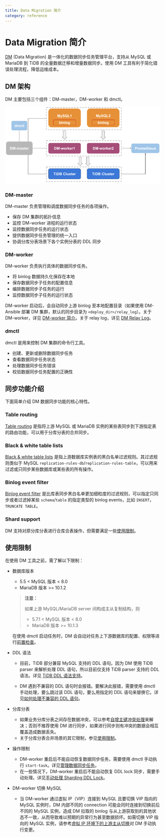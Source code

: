 ```yaml
---
title: Data Migration 简介
category: reference
---
```


# Data Migration 简介

[DM](https://github.com/pingcap/dm) (Data Migration) 是一体化的数据同步任务管理平台，支持从 MySQL 或 MariaDB 到 TiDB 的全量数据迁移和增量数据同步。使用 DM 工具有利于简化错误处理流程，降低运维成本。

## DM 架构

DM 主要包括三个组件：DM-master，DM-worker 和 dmctl。

![Data Migration architecture](/media/dm-architecture.png)

### DM-master

DM-master 负责管理和调度数据同步任务的各项操作。

- 保存 DM 集群的拓扑信息
- 监控 DM-worker 进程的运行状态
- 监控数据同步任务的运行状态
- 提供数据同步任务管理的统一入口
- 协调分库分表场景下各个实例分表的 DDL 同步

### DM-worker

DM-worker 负责执行具体的数据同步任务。

- 将 binlog 数据持久化保存在本地
- 保存数据同步子任务的配置信息
- 编排数据同步子任务的运行
- 监控数据同步子任务的运行状态

DM-worker 启动后，会自动同步上游 binlog 至本地配置目录（如果使用 DM-Ansible 部署 DM 集群，默认的同步目录为 `<deploy_dir>/relay_log`）。关于 DM-worker，详见 [DM-worker 简介](/dev/reference/tools/data-migration/dm-worker-intro.md)。关于 relay log，详见 [DM Relay Log](/dev/reference/tools/data-migration/relay-log.md)。

### dmctl

dmctl 是用来控制 DM 集群的命令行工具。

- 创建、更新或删除数据同步任务
- 查看数据同步任务状态
- 处理数据同步任务错误
- 校验数据同步任务配置的正确性

## 同步功能介绍

下面简单介绍 DM 数据同步功能的核心特性。

### Table routing

[Table routing](/dev/reference/tools/data-migration/features/overview.md#table-routing) 是指将上游 MySQL 或 MariaDB 实例的某些表同步到下游指定表的路由功能，可以用于分库分表的合并同步。

### Black & white table lists

[Black & white table lists](/dev/reference/tools/data-migration/features/overview.md#black--white-table-lists) 是指上游数据库实例表的黑白名单过滤规则。其过滤规则类似于 MySQL `replication-rules-db`/`replication-rules-table`，可以用来过滤或只同步某些数据库或某些表的所有操作。

### Binlog event filter

[Binlog event filter](/dev/reference/tools/data-migration/features/overview.md#binlog-event-filter) 是比库表同步黑白名单更加细粒度的过滤规则，可以指定只同步或者过滤掉某些 `schema`/`table` 的指定类型的 binlog events，比如 `INSERT`，`TRUNCATE TABLE`。

### Shard support

DM 支持对原分库分表进行合库合表操作，但需要满足一些[使用限制](/dev/reference/tools/data-migration/features/shard-merge.md#使用限制)。

## 使用限制

在使用 DM 工具之前，需了解以下限制：

+ 数据库版本

    - 5.5 < MySQL 版本 < 8.0
    - MariaDB 版本 >= 10.1.2

    > **注意：**
    >
    > 如果上游 MySQL/MariaDB server 间构成主从复制结构，则
    >
    > - 5.7.1 < MySQL 版本 < 8.0
    > - MariaDB 版本 >= 10.1.3

    在使用 dmctl 启动任务时，DM 会自动对任务上下游数据库的配置、权限等进行[前置检查](/dev/reference/tools/data-migration/precheck.md)。

+ DDL 语法

    - 目前，TiDB 部分兼容 MySQL 支持的 DDL 语句。因为 DM 使用 TiDB parser 来解析处理 DDL 语句，所以目前仅支持 TiDB parser 支持的 DDL 语法。详见 [TiDB DDL 语法支持](/dev/reference/mysql-compatibility.md#ddl)。

    - DM 遇到不兼容的 DDL 语句时会报错。要解决此报错，需要使用 dmctl 手动处理，要么跳过该 DDL 语句，要么用指定的 DDL 语句来替换它。详见[如何处理不兼容的 DDL 语句](/dev/reference/tools/data-migration/faq.md#如何处理不兼容的-ddl-语句)。

+ 分库分表

    - 如果业务分库分表之间存在数据冲突，可以参考[自增主键冲突处理](/dev/reference/tools/data-migration/usage-scenarios/best-practice-dm-shard.md#自增主键冲突处理)来解决；否则不推荐使用 DM 进行同步，如果进行同步则有冲突的数据会相互覆盖造成数据丢失。
    - 关于分库分表合并场景的其它限制，参见[使用限制](/dev/reference/tools/data-migration/features/shard-merge.md#使用限制)。

+ 操作限制

    - DM-worker 重启后不能自动恢复数据同步任务，需要使用 dmctl 手动执行 `start-task`。详见[管理数据同步任务](/dev/reference/tools/data-migration/manage-tasks.md)。
    - 在一些情况下，DM-worker 重启后不能自动恢复 DDL lock 同步，需要手动处理。详见[手动处理 Sharding DDL Lock](/dev/reference/tools/data-migration/features/manually-handling-sharding-ddl-locks.md)。

+ DM-worker 切换 MySQL

    - 当 DM-worker 通过虚拟 IP（VIP）连接到 MySQL 且要切换 VIP 指向的 MySQL 实例时，DM 内部不同的 connection 可能会同时连接到切换前后不同的 MySQL 实例，造成 DM 拉取的 binlog 与从上游获取到的其他状态不一致，从而导致难以预期的异常行为甚至数据损坏。如需切换 VIP 指向的 MySQL 实例，请参考[虚拟 IP 环境下的上游主从切换](/dev/reference/tools/data-migration/usage-scenarios/master-slave-switch.md#虚拟-ip-环境下切换-dm-worker-与-mysql-实例的连接)对 DM 手动执行变更。
